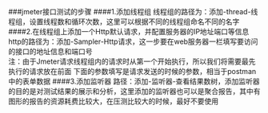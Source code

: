 ###jmeter接口测试的步骤
####1.添加线程组
      线程组的路径为：添加-thread-线程组，设置线程数和循环次数，这里可以根据不同的线程组命名不同的名字
####2.在线程组上添加一个Http默认请求，并配置服务器的IP地址端口等信息
      http的路径为：添加-Sampler-Http请求，这一步要在web服务器一栏填写要访问的接口的地址信息和端口号       
      注：由于Jmeter请求线程组内的请求时从第一个开始执行，所以我们将需要最先执行的请求放在前面
      下面的参数填写是请求发送的时候的参数，相当于postman中的表单数据
####3.添加监听器
      路径：添加-监听器-查看结果数树，添加监听器的目的是对测试结果的展示和分析，这里添加的监听器也可以是聚合报告，其中有图形的报告的资源耗费比较大，在压测比较大的时候，最好不要使用
